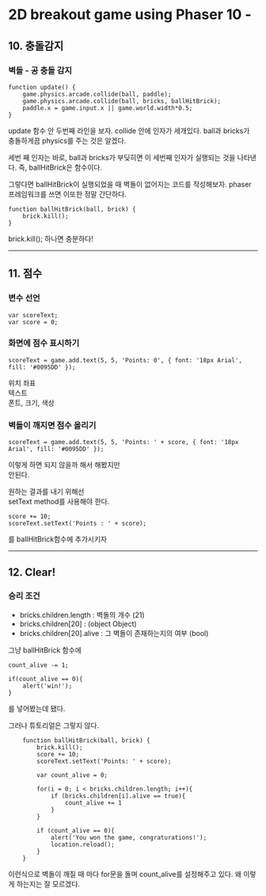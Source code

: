# 2D breakout game using Phaser 10 -

## 10. 충돌감지

### 벽돌 - 공 충돌 감지

~~~
function update() {
    game.physics.arcade.collide(ball, paddle);
    game.physics.arcade.collide(ball, bricks, ballHitBrick);
    paddle.x = game.input.x || game.world.width*0.5;
}
~~~

update 함수 안 두번째 라인을 보자.
collide 안에 인자가 세개있다.
ball과 bricks가 충돌하게끔 physics를 주는 것은 알겠다.

세번 째 인자는 바로, ball과 bricks가 부딪히면 이 세번째 인자가 실행되는 것을 나타낸다.
즉, ballHitBrick은 함수이다.

그렇다면 ballHitBrick이 실행되었을 때 벽돌이 없어지는 코드를 작성해보자.
phaser 프레임워크를 쓰면 이또한 정말 간단하다.

~~~
function ballHitBrick(ball, brick) {
    brick.kill();
}
~~~

brick.kill(); 하나면 충분하다!

---

## 11. 점수

### 변수 선언

~~~
var scoreText;
var score = 0;
~~~

### 화면에 점수 표시하기

~~~
scoreText = game.add.text(5, 5, 'Points: 0', { font: '18px Arial', fill: '#0095DD' });
~~~
위치 좌표  
텍스트  
폰트, 크기, 색상

### 벽돌이 깨지면 점수 올리기

~~~
scoreText = game.add.text(5, 5, 'Points: ' + score, { font: '18px Arial', fill: '#0095DD' });
~~~
이렇게 하면 되지 않을까 해서 해봤지만  
안된다. 

원하는 결과를 내기 위해선  
setText method를 사용해야 한다.  

~~~
score += 10;
scoreText.setText('Points : ' + score);
~~~

를 ballHitBrick함수에 추가시키자

---

## 12. Clear!

### 승리 조건

- bricks.children.length : 벽돌의 개수 (21)
- bricks.children[20] : (object Object)
- bricks.children[20].alive : 그 벽돌이 존재하는지의 여부 (bool)

그냥 ballHitBrick 함수에
~~~
count_alive -= 1;

if(count_alive == 0){
    alert('win!');
}
~~~
를 넣어봤는데 됐다.  

그러나 튜토리얼은 그렇지 않다.  


~~~
    function ballHitBrick(ball, brick) {
        brick.kill();
        score += 10;
        scoreText.setText('Points: ' + score);

        var count_alive = 0;

        for(i = 0; i < bricks.children.length; i++){
            if (bricks.children[i].alive == true){
                count_alive += 1
            }
        }

        if (count_alive == 0){
            alert('You won the game, congraturations!');
            location.reload();
        }
    }
~~~
이런식으로 벽돌이 깨질 때 마다 for문을 돌며 count_alive를 설정해주고 있다.
왜 이렇게 하는지는 잘 모르겠다.

